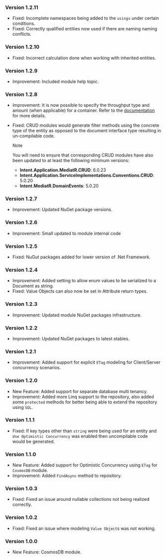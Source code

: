 ### Version 1.2.11

- Fixed: Incomplete namespaces being added to the `usings` under certain conditions.
- Fixed: Correctly qualified entities now used if there are naming naming conflicts.

### Version 1.2.10

- Fixed: Incorrect calculation done when working with inherited entities.

### Version 1.2.9

- Improvement: Included module help topic.

### Version 1.2.8

- Improvement: It is now possible to specify the throughput type and amount (when applicable) for a container. Refer to the [documentation](https://docs.intentarchitect.com/articles/modules-dotnet/intent-cosmosdb/intent-cosmosdb.html#throughput) for more details.
- Fixed: CRUD modules would generate filter methods using the concrete type of the entity as opposed to the document interface type resulting in un-compilable code.

  > [!NOTE]
  >
  > You will need to ensure that corresponding CRUD modules have also been updated to at least the following minimum versions:
  >
  > - **Intent.Application.MediatR.CRUD**: 6.0.23
  > - **Intent.Application.ServiceImplementations.Conventions.CRUD**: 5.0.20
  > - **Intent.MediatR.DomainEvents**: 5.0.20

### Version 1.2.7

- Improvement: Updated NuGet package versions.

### Version 1.2.6

- Improvement: Small updated to module internal code

### Version 1.2.5

- Fixed: NuGut packages added for lower version of .Net Framework.

### Version 1.2.4

- Improvement: Added setting to allow enum values to be serialized to a Document as string.
- Fixed: Value Objects can also now be set in Attribute return types.

### Version 1.2.3

- Improvement: Updated module NuGet packages infrastructure.

### Version 1.2.2

- Improvement: Updated NuGet packages to latest stables.

### Version 1.2.1

- Improvement: Added support for explicit `ETag` modeling for Client/Server concurrency scenarios.

### Version 1.2.0

- New Feature: Added support for separate database multi tenancy.
- Improvement: Added more Linq support to the repository, also added some `protected` methods for better being able to extend the repository using `SQL`.

### Version 1.1.1

- Fixed: If key types other than `string` were being used for an entity and `Use Optimistic Concurrency` was enabled then uncompilable code would be generated.

### Version 1.1.0

- New Feature: Added support for Optimistic Concurrency using `ETag` for `CosmosDB` module.
- Improvement: Added `FindAsync` method to repository.

### Version 1.0.3

- Fixed: Fixed an issue around nullable collections not being realized correctly.

### Version 1.0.2

- Fixed: Fixed an issue where modeling `Value Object`s was not working.

### Version 1.0.0

- New Feature: CosmosDB module.
